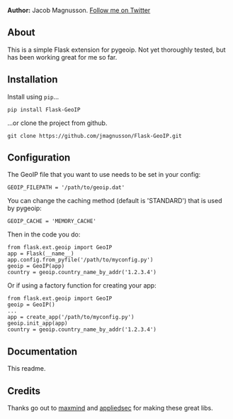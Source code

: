 **Author:** Jacob Magnusson. [Follow me on Twitter](https://twitter.com/pyjacob)

## About

This is a simple Flask extension for pygeoip. Not yet thoroughly tested, but has been working great for me so far.


## Installation

Install using `pip`...

    pip install Flask-GeoIP

...or clone the project from github.

    git clone https://github.com/jmagnusson/Flask-GeoIP.git


## Configuration


The GeoIP file that you want to use needs to be set in your config:

    GEOIP_FILEPATH = '/path/to/geoip.dat'

You can change the caching method (default is 'STANDARD') that is used
by pygeoip:

    GEOIP_CACHE = 'MEMORY_CACHE'

Then in the code you do:

    from flask.ext.geoip import GeoIP
    app = Flask(__name__)
    app.config.from_pyfile('/path/to/myconfig.py')
    geoip = GeoIP(app)
    country = geoip.country_name_by_addr('1.2.3.4')

Or if using a factory function for creating your app:

    from flask.ext.geoip import GeoIP
    geoip = GeoIP()
    ...
    app = create_app('/path/to/myconfig.py')
    geoip.init_app(app)
    country = geoip.country_name_by_addr('1.2.3.4')


## Documentation

This readme.


## Credits

Thanks go out to [maxmind](https://github.com/maxmind/geoip-api-c) and [appliedsec](https://github.com/appliedsec/pygeoip) for making these great libs.
